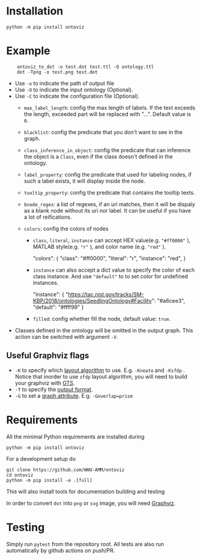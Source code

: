 
# Installation

```
python -m pip install ontoviz
```


# Example

```
    ontoviz_to_dot -o test.dot test.ttl -O ontology.ttl
    dot -Tpng -o test.png test.dot
```

-   Use `-o` to indicate the path of output file
-   Use `-O` to indicate the input ontology (Optional).
-   Use `-C` to indicate the configuration file (Optional).
    -   `max_label_length`: config the max length of labels. If the text exceeds the length, exceeded part will be replaced with "&#x2026;". Default value is `0`.
    -   `blacklist`: config the predicate that you don't want to see in the graph.
    -   `class_inference_in_object`: config the predicate that can inference the object is a `Class`, even if the class doesn't defined in the ontology.
    -   `label_property`: config the predicate that used for labeling nodes, if such a label exists, it will display inside the node.
    -   `tooltip_property`: config the predicate that contains the tooltip texts.
    -   `bnode_regex`: a list of regexes, if an uri matches, then it will be dispaly as a blank node without its uri nor label. It can be useful if you have a lot of reifications.
    -   `colors`: config the colors of nodes

        -   `class`, `literal`, `instance` can accept HEX value(e.g. `"#ff0000"` ), MATLAB style(e.g. `"r"` ), and color name (e.g. `"red"` ).

            "colors": {
              "class": "#ff0000",
              "literal": "r",
              "instance": "red",
            }

        -   `instance` can also accept a dict value to specify the color of each class instance. And use `"default"` to to set color for undefined instances.

            "instance": {
              "https://tac.nist.gov/tracks/SM-KBP/2018/ontologies/SeedlingOntology#Facility": "#a6cee3",
              "default": "#ffff99"
            }

        -   `filled`: config whether fill the node, default value: `true`.
-   Classes defined in the ontology will be omitted in the output graph. This action can be switched with argument `-V`.


## Useful Graphviz flags

-   `-K` to specify which [layout algorithm](https://graphviz.gitlab.io/_pages/pdf/dot.1.pdf) to use. E.g. `-Kneato` and `-Ksfdp` . Notice that inorder to use `sfdp` layout algorithm, you will need to build your graphviz with [GTS](http://gts.sourceforge.net).
-   `-T` to specify the [output format](https://graphviz.gitlab.io/_pages/doc/info/output.html).
-   `-G` to set a [graph attribute](https://graphviz.gitlab.io/_pages/doc/info/attrs.html). E.g. `-Goverlap=prism`


# Requirements

All the minimal Python requirements are installed during
```
python -m pip install ontoviz
```

For a development setup do
```
git clone https://github.com/WWU-AMM/ontoviz
cd ontoviz
python -m pip install -e .[full]
```
This will also install tools for documentation building and testing

In order to convert `dot` into `png` or `svg` image, you will need [Graphviz](https://www.graphviz.org).


# Testing

Simply run `pytest` from the repository root. All tests are also run automatically by github actions on push/PR.
